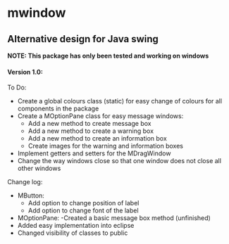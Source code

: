 <h1>mwindow</h1>

<h2>Alternative design for Java swing</h2>

<strong>NOTE: This package has only been tested and working on windows</strong>

<h4>Version 1.0:</h4>

To Do:

  - Create a global colours class (static) for easy change of colours for all components in the package 
  - Create a MOptionPane class for easy message windows:
    - Add a new method to create message box
    - Add a new method to create a warning box
    - Add a new method to create an information box
    - Create images for the warning and information boxes
  - Implement getters and setters for the MDragWindow
  - Change the way windows close so that one window does not close all other windows

Change log:

  - MButton:
    - Add option to change position of label
    - Add option to change font of the label
  - MOptionPane:
    -Created a basic message box method (unfinished)
  - Added easy implementation into eclipse
  - Changed visibility of classes to public
  
